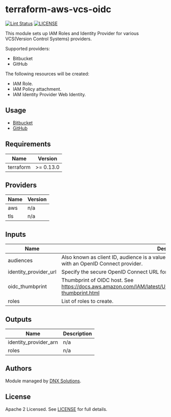 # terraform-aws-vcs-oidc

[![Lint Status](https://github.com/DNXLabs/terraform-aws-vcs-oidc/workflows/Lint/badge.svg)](https://github.com/DNXLabs/terraform-aws-vcs-oidc/actions)
[![LICENSE](https://img.shields.io/github/license/DNXLabs/terraform-aws-vcs-oidc)](https://github.com/DNXLabs/terraform-aws-vcs-oidc/blob/main/LICENSE)

This module sets up IAM Roles and Identity Provider for various VCS(Version Control Systems) providers.

Supported providers:
 - Bitbucket
 - GitHub

The following resources will be created:
 - IAM Role.
 - IAM Policy attachment.
 - IAM Identity Provider Web Identity.

## Usage

- [Bitbucket](examples/bitbucket.md)
- [GitHub](examples/github.md)


<!--- BEGIN_TF_DOCS --->

## Requirements

| Name | Version |
|------|---------|
| terraform | >= 0.13.0 |

## Providers

| Name | Version |
|------|---------|
| aws | n/a |
| tls | n/a |

## Inputs

| Name | Description | Type | Default | Required |
|------|-------------|------|---------|:--------:|
| audiences | Also known as client ID, audience is a value that identifies the application that is registered with an OpenID Connect provider. | `list(string)` | n/a | yes |
| identity\_provider\_url | Specify the secure OpenID Connect URL for authentication requests. | `string` | n/a | yes |
| oidc\_thumbprint | Thumbprint of OIDC host. See https://docs.aws.amazon.com/IAM/latest/UserGuide/id_roles_providers_create_oidc_verify-thumbprint.html | `string` | `""` | no |
| roles | List of roles to create. | `list(any)` | `[]` | no |

## Outputs

| Name | Description |
|------|-------------|
| identity\_provider\_arn | n/a |
| roles | n/a |

<!--- END_TF_DOCS --->

## Authors

Module managed by [DNX Solutions](https://github.com/DNXLabs).

## License

Apache 2 Licensed. See [LICENSE](https://github.com/DNXLabs/terraform-aws-vcs-oidc/blob/main/LICENSE) for full details.
